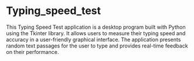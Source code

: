 # Typing_speed_test
This Typing Speed Test application is a desktop program built with Python using the Tkinter library. It allows users to measure their typing speed and accuracy in a user-friendly graphical interface. The application presents random text passages for the user to type and provides real-time feedback on their performance.
